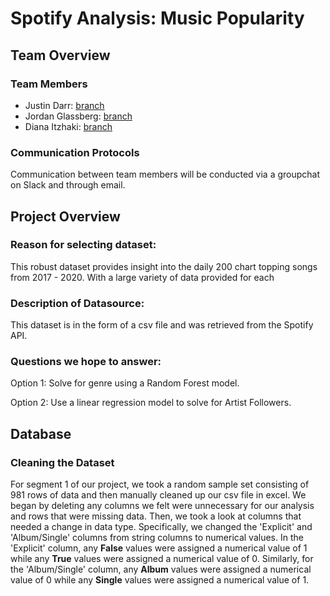 # Spotify Analysis: Music Popularity

## Team Overview

### Team Members

* Justin Darr: [branch](https://github.com/ditzhaki/Spotify_Music_Popularity_Analysis/tree/jdarr)
* Jordan Glassberg: [branch](https://github.com/ditzhaki/Spotify_Music_Popularity_Analysis/tree/jglassberg)
* Diana Itzhaki: [branch](https://github.com/ditzhaki/Spotify_Music_Popularity_Analysis/tree/ditzhaki)

### Communication Protocols 

Communication between team members will be conducted via a groupchat on Slack and through email.

## Project Overview

### Reason for selecting dataset:
This robust dataset provides insight into the daily 200 chart topping songs from 2017 - 2020. With a large variety of data provided for each 

### Description of Datasource:
This dataset is in the form of a csv file and was retrieved from the Spotify API. 

### Questions we hope to answer:

Option 1: Solve for genre using a Random Forest model.

Option 2: Use a linear regression model to solve for Artist Followers.  

## Database

### Cleaning the Dataset

For segment 1 of our project, we took a random sample set consisting of 981 rows of data and then manually cleaned up our csv file in excel. We began by deleting any columns we felt were unnecessary for our analysis and rows that were missing data. Then, we took a look at columns that needed a change in data type. Specifically, we changed the 'Explicit' and 'Album/Single' columns from string columns to numerical values. In the 'Explicit' column, any __False__ values were assigned a numerical value of 1 while any __True__ values were assigned a numerical value of 0. Similarly, for the 'Album/Single' column, any __Album__ values were assigned a numerical value of 0 while any __Single__ values were assigned a numerical value of 1. 
